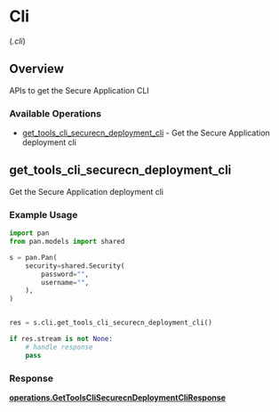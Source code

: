 # Cli
(*.cli*)

## Overview

APIs to get the Secure Application CLI

### Available Operations

* [get_tools_cli_securecn_deployment_cli](#get_tools_cli_securecn_deployment_cli) - Get the Secure Application deployment cli

## get_tools_cli_securecn_deployment_cli

Get the Secure Application deployment cli

### Example Usage

```python
import pan
from pan.models import shared

s = pan.Pan(
    security=shared.Security(
        password="",
        username="",
    ),
)


res = s.cli.get_tools_cli_securecn_deployment_cli()

if res.stream is not None:
    # handle response
    pass
```


### Response

**[operations.GetToolsCliSecurecnDeploymentCliResponse](../../models/operations/gettoolsclisecurecndeploymentcliresponse.md)**

